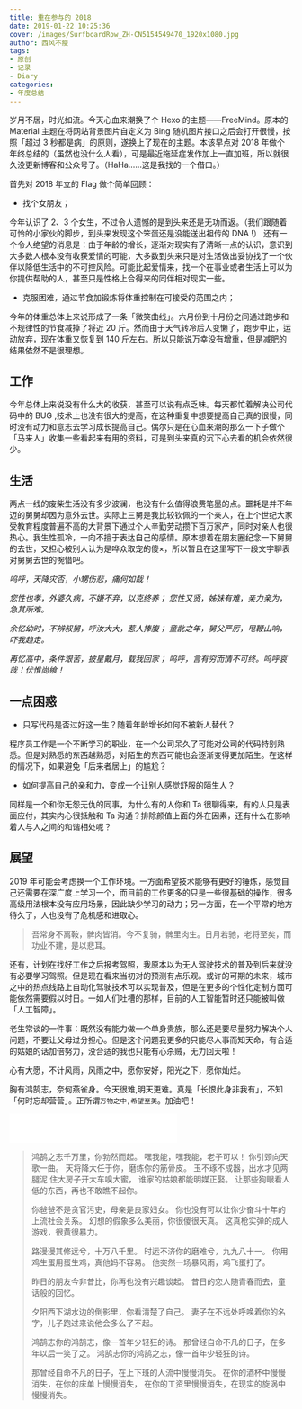 ```yaml
---
title: 重在参与的 2018
date: 2019-01-22 10:25:36
cover: /images/SurfboardRow_ZH-CN5154549470_1920x1080.jpg
author: 西风不瘦
tags:
- 原创
- 记录
- Diary
categories:
- 年度总结
---
```


岁月不居，时光如流。今天心血来潮换了个 Hexo 的主题——FreeMind。原本的 Material 主题在将网站背景图片自定义为 Bing 随机图片接口之后会打开很慢，按照「超过 3 秒都是病」的原则，遂换上了现在的主题。本该早点对 2018 年做个年终总结的（虽然也没什么人看），可是最近拖延症发作加上一直加班，所以就很久没更新博客和公众号了。（HaHa……这是我找的一个借口。）
<!--more-->

首先对 2018 年立的 Flag 做个简单回顾：

- 找个女朋友；

今年认识了 2、3 个女生，不过令人遗憾的是到头来还是无功而返。（我们跟随着可怜的小家伙的脚步，到头来发现这个笨蛋还是没能送出祖传的 DNA !）
还有一个令人绝望的消息是：由于年龄的增长，逐渐对现实有了清晰一点的认识，意识到大多数人根本没有收获爱情的可能，大多数到头来只是对生活做出妥协找了一个伙伴以降低生活中的不可控风险。可能比起爱情来，找一个在事业或者生活上可以为你提供帮助的人，甚至只是性格上合得来的同伴相对现实一些。

- 克服困难，通过节食加锻炼将体重控制在可接受的范围之内；

今年的体重总体上来说形成了一条「微笑曲线」。六月份到十月份之间通过跑步和不规律性的节食减掉了将近 20 斤。然而由于天气转冷后人变懒了，跑步中止，运动放弃，现在体重又恢复到 140 斤左右。所以只能说万幸没有增重，但是减肥的结果依然不是很理想。

## 工作

今年总体上来说没有什么大的收获，甚至可以说有点乏味。每天都忙着解决公司代码中的 BUG ,技术上也没有很大的提高，在这种重复中想要提高自己真的很慢，同时没有动力和意志去学习成长提高自己。偶尔只是在心血来潮的那么一下子做个「马来人」收集一些看起来有用的资料，可是到头来真的沉下心去看的机会依然很少。

## 生活

两点一线的废柴生活没有多少波澜，也没有什么值得浪费笔墨的点。噩耗是并不年迈的舅舅却因为意外去世。实际上三舅是我比较钦佩的一个亲人，在上个世纪大家受教育程度普遍不高的大背景下通过个人辛勤劳动攒下百万家产，同时对亲人也很热心。我生性孤冷，一向不擅于表达自己的感情。原本想着在朋友圈纪念一下舅舅的去世，又担心被别人认为是哗众取宠的傻×，所以暂且在这里写下一段文字聊表对舅舅去世的惋惜吧。

*呜呼，天降灾否，小甥伤悲，痛何如哉！*

*您性也孝，外婆久病，不嫌不弃，以克终养；*
*您性又贤，姊妹有难，亲力亲为，急其所难。*

*余忆幼时，不辨叔舅，呼汝大大，惹人捧腹；*
*童龀之年，舅父严厉，甩鞭山响，吓我趋走。*

*再忆高中，条件艰苦，披星戴月，载我回家；*
*呜呼，言有穷而情不可终。呜呼哀哉！伏惟尚飨！*

## 一点困惑

- 只写代码是否过好这一生？随着年龄增长如何不被新人替代？

程序员工作是一个不断学习的职业，在一个公司呆久了可能对公司的代码特别熟悉。但是对熟悉的东西越熟悉，对陌生的东西可能也会逐渐变得更加陌生。在这样的情况下，如果避免「后来者居上」的尴尬？

- 如何提高自己的亲和力，变成一个让别人感觉舒服的陌生人？

同样是一个和你无怨无仇的同事，为什么有的人你和 Ta 很聊得来，有的人只是表面应付，其实内心很抵触和 Ta 沟通？排除颜值上面的外在因素，还有什么在影响着人与人之间的和谐相处呢？

## 展望

2019 年可能会考虑换一个工作环境。一方面希望技术能够有更好的锤炼，感觉自己还需要在深广度上学习一个，而目前的工作更多的只是一些很基础的操作，很多高级用法根本没有应用场景，因此缺少学习的动力；另一方面，在一个平常的地方待久了，人也没有了危机感和进取心。

> 吾常身不离鞍，髀肉皆消。今不复骑，髀里肉生。日月若驰，老将至矣，而功业不建，是以悲耳。

还有，计划在找好工作之后报考驾照，我原本以为无人驾驶技术的普及到后来就没有必要学习驾照。但是现在看来当初对的预测有点乐观。或许的可期的未来，城市之中的热点线路上自动化驾驶技术可以实现普及，但是在更多的个性化定制方面可能依然需要假以时日。一如人们吐槽的那样，目前的人工智能暂时还只能被叫做「人工智障」。

老生常谈的一件事：既然没有能力做一个单身贵族，那么还是要尽量努力解决个人问题，不要让父母过分担心。但是这个问题我更多的只能尽人事而知天命，有合适的姑娘的话加倍努力，没合适的我也只能有心杀贼，无力回天啦！

心有大愿，不计风雨，风雨之中，愿你安好，阳光之下，愿你灿烂。

胸有鸿鹄志，奈何燕雀身。今天很难,明天更难。真是「长恨此身非我有」，不知「何时忘却营营」。正所谓`万物之中,希望至美`。加油吧！  

<iframe frameborder="no" border="0" marginwidth="0" marginheight="0" width=298 height=52 src="//music.163.com/outchain/player?type=2&id=353993&auto=1&height=32"></iframe>

>鸿鹄之志千万里，你勃然而起。
嘿我能，嘿我能，老子可以！
你引颈向天歌一曲。
天将降大任于你，磨练你的筋骨皮。
玉不琢不成器，出水才见两腿泥
住大房子开大车嗅大蜜，
谁家的姑娘都能明媒正娶。
让那些狗眼看人低的东西，再也不敢瞧不起你。
>
>你爸爸不是贪官污吏，母亲是良家妇女。
你也没有可以让你少奋斗十年的上流社会关系。
幻想的假象多么美丽，你很傻很天真。
这真枪实弹的成人游戏，很黄很暴力。
>
>路漫漫其修远兮，十万八千里。
时运不济你的磨难兮，九九八十一。
你用鸡生蛋用蛋生鸡，真他妈不容易。
他突然一场暴风雨，鸡飞蛋打了。
>
>昨日的朋友今非昔比，你再也没有兴趣谈起。
昔日的恋人随青春而去，童话般的回忆。
>
>夕阳西下湖水边的倒影里，你看清楚了自己。
妻子在不远处呼唤着你的名字，儿子跑过来说他会多么了不起。
>
>鸿鹄志你的鸿鹄志，像一首年少轻狂的诗。
那曾经自命不凡的日子，在多年以后一笑了之。
鸿鹄志你的鸿鹄之志，像一首年少轻狂的诗。
>
>那曾经自命不凡的日子，在上下班的人流中慢慢消失。
在你的酒杯中慢慢消失，在你的床单上慢慢消失，
在你的工资里慢慢消失，在现实的旋涡中慢慢消失。
